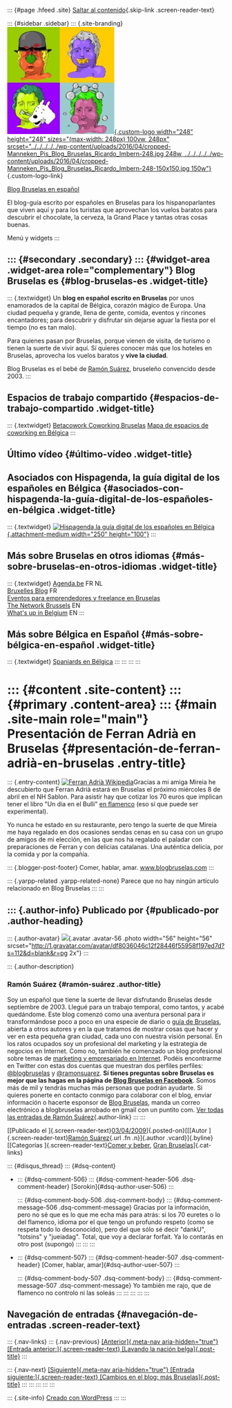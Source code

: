 ::: {#page .hfeed .site}
[Saltar al
contenido](../../../../../index.html?p=291#content){.skip-link
.screen-reader-text}

::: {#sidebar .sidebar}
::: {.site-branding}
[![](../../../../../wp-content/uploads/2016/04/cropped-Manneken_Pis_Blog_Bruselas_Ricardo_Imbern-248.jpg){.custom-logo
width="248" height="248" sizes="(max-width: 248px) 100vw, 248px"
srcset="../../../../../wp-content/uploads/2016/04/cropped-Manneken_Pis_Blog_Bruselas_Ricardo_Imbern-248.jpg 248w, ../../../../../wp-content/uploads/2016/04/cropped-Manneken_Pis_Blog_Bruselas_Ricardo_Imbern-248-150x150.jpg 150w"}](../../../../../index.html){.custom-logo-link}

[Blog Bruselas en español](../../../../../index.html)

El blog-guía escrito por españoles en Bruselas para los hispanoparlantes
que viven aquí y para los turistas que aprovechan los vuelos baratos
para descubrir el chocolate, la cerveza, la Grand Place y tantas otras
cosas buenas.

Menú y widgets
:::

::: {#secondary .secondary}
::: {#widget-area .widget-area role="complementary"}
Blog Bruselas es {#blog-bruselas-es .widget-title}
----------------

::: {.textwidget}
Un **blog en español escrito en Bruselas** por unos enamorados de la
capital de Bélgica, corazón mágico de Europa. Una ciudad pequeña y
grande, llena de gente, comida, eventos y rincones encantadores; para
descubrir y disfrutar sin dejarse aguar la fiesta por el tiempo (no es
tan malo).

Para quienes pasan por Bruselas, porque vienen de visita, de turismo o
tienen la suerte de vivir aquí. Sí quieres conocer más que los hoteles
en Bruselas, aprovecha los vuelos baratos y **vive la ciudad**.

Blog Bruselas es el bebé de [Ramón Suárez](http://www.ramonsuarez.com),
bruseleño convencido desde 2003.
:::

Espacios de trabajo compartido {#espacios-de-trabajo-compartido .widget-title}
------------------------------

::: {.textwidget}
[Betacowork Coworking Bruselas](http://www.betacowork.com) [Mapa de
espacios de coworking en Bélgica](http://coworkingbelgium.com)
:::

Último vídeo {#último-vídeo .widget-title}
------------

Asociados con Hispagenda, la guía digital de los españoles en Bélgica {#asociados-con-hispagenda-la-guía-digital-de-los-españoles-en-bélgica .widget-title}
---------------------------------------------------------------------

::: {.textwidget}
[![Hispagenda,la guía digital de los españoles en
Bélgica](../../../../../wp-content/uploads/2010/04/Hispagenda-250px.gif "Hispagenda, la guía digital de los españoles en Bélgica"){.attachment-medium
width="250" height="100"}](http://www.hispagenda.com)
:::

Más sobre Bruselas en otros idiomas {#más-sobre-bruselas-en-otros-idiomas .widget-title}
-----------------------------------

::: {.textwidget}
[Agenda.be](http://www.agenda.be) FR NL\
[Bruxelles Blog](http://www.bxlblog.be/) FR\
[Eventos para emprendedores y freelance en
Bruselas](http://www.betacowork.com/events/)\
[The Network
Brussels](http://groups.yahoo.com/group/TheNetworkBrussels/) EN\
[What\'s up in Belgium](http://www.whatsupin.be/) EN
:::

Más sobre Bélgica en Español {#más-sobre-bélgica-en-español .widget-title}
----------------------------

::: {.textwidget}
[Spaniards en Bélgica](http://www.spaniards.es/paises/belgica)
:::
:::
:::
:::

::: {#content .site-content}
::: {#primary .content-area}
::: {#main .site-main role="main"}
Presentación de Ferran Adrià en Bruselas {#presentación-de-ferran-adrià-en-bruselas .entry-title}
========================================

::: {.entry-content}
[![Ferran Adrià
Wikipedia](http://upload.wikimedia.org/wikipedia/commons/thumb/5/5a/Ferran_Adri%C3%A0.jpg/200px-Ferran_Adri%C3%A0.jpg)](http://upload.wikimedia.org/wikipedia/commons/thumb/5/5a/Ferran_Adri%C3%A0.jpg/200px-Ferran_Adri%C3%A0.jpg)Gracias
a mi amiga Mireia he descubierto que Ferran Adrià estará en Bruselas el
próximo miércoles 8 de abril en el NH Sablon. Para asistir hay que
cotizar los 70 euros que implican tener el libro "Un dia en el Bulli"
[en
flamenco](http://www.nieuws.be/nieuws/Ferran_Adria_geeft_one-man-show_in_Brussel_b251c0b9.aspx)
(eso sí que puede ser experimental).

Yo nunca he estado en su restaurante, pero tengo la suerte de que Mireia
me haya regalado en dos ocasiones sendas cenas en su casa con un grupo
de amigos de mi elección, en las que nos ha regalado el paladar con
preparaciones de Ferran y con delicias catalanas. Una auténtica delicia,
por la comida y por la compañía.

::: {.blogger-post-footer}
Comer, hablar, amar. www.blogbruselas.com
:::

::: {.yarpp-related .yarpp-related-none}
Parece que no hay ningún artículo relacionado en Blog Bruselas
:::
:::

::: {.author-info}
Publicado por {#publicado-por .author-heading}
-------------

::: {.author-avatar}
![](http://1.gravatar.com/avatar/df8036046c12f28446f55958f197ed7d?s=56&d=blank&r=pg){.avatar
.avatar-56 .photo width="56" height="56"
srcset="http://1.gravatar.com/avatar/df8036046c12f28446f55958f197ed7d?s=112&d=blank&r=pg 2x"}
:::

::: {.author-description}
### Ramón Suárez {#ramón-suárez .author-title}

Soy un español que tiene la suerte de llevar disfrutando Bruselas desde
septiembre de 2003. Llegué para un trabajo temporal, como tantos, y
acabé quedándome. Este blog comenzó como una aventura personal para ir
transformándose poco a poco en una especie de diario o [guía de
Bruselas](../../../../../index.html), abierta a otros autores y en la
que tratamos de mostrar cosas que hacer y ver en esta pequeña gran
ciudad, cada uno con nuestra visión personal. En los ratos ocupados soy
un profesional del marketing y la estrategia de negocios en Internet.
Como no, también he comenzado un blog profesional sobre temas de
[marketing y empresariado en Internet](http://ramonsuarez.com). Podéis
encontrarme en Twitter con estas dos cuentas que muestran dos perfiles
perfiles: [\@blogbruselas](http://twitter.com/blogbruselas) y
[\@ramonsuarez](http://twitter.com/ramonsuarez). **Sí tienes preguntas
sobre Bruselas es mejor que las hagas en la página de [Blog Bruselas en
Facebook](http://www.facebook.com/blogbruselas)**. Somos más de mil y
tendrás muchas más personas que podrán ayudarte. Si quieres ponerte en
contacto conmigo para colaborar con el blog, enviar información o
hacerte esponsor de [Blog Bruselas](../../../../../index.html), manda un
correo electrónico a blogbruselas arrobado en gmail con un puntito com.
[Ver todas las entradas de Ramón
Suárez](../../../../2010/04/30/index.html?author=2){.author-link}
:::
:::

[[Publicado el
]{.screen-reader-text}[03/04/2009](../../../../../index.html?p=291)]{.posted-on}[[[Autor
]{.screen-reader-text}[Ramón
Suárez](../../../../2010/04/30/index.html?author=2){.url .fn
.n}]{.author .vcard}]{.byline}[[Categorías ]{.screen-reader-text}[Comer
y beber](../../../../category/comer-y-beber/index.html), [Gran
Bruselas](../../../../category/gran-bruselas/index.html)]{.cat-links}

::: {#disqus_thread}
::: {#dsq-content}
-   ::: {#dsq-comment-506}
    ::: {#dsq-comment-header-506 .dsq-comment-header}
    [Sorokin]{#dsq-author-user-506}
    :::

    ::: {#dsq-comment-body-506 .dsq-comment-body}
    ::: {#dsq-comment-message-506 .dsq-comment-message}
    Gracias por la información, pero no sé que es lo que me echa más
    para atrás: si los 70 euretes o lo del flamenco, idioma por el que
    tengo un profundo respeto (como se respeta todo lo desconocido),
    pero del que sólo sé decir "dankU", "totsins" y "jueiadag". Total,
    que voy a declarar forfait. Ya lo contarás en otro post (supongo)
    :::
    :::
    :::

-   ::: {#dsq-comment-507}
    ::: {#dsq-comment-header-507 .dsq-comment-header}
    [Comer, hablar, amar]{#dsq-author-user-507}
    :::

    ::: {#dsq-comment-body-507 .dsq-comment-body}
    ::: {#dsq-comment-message-507 .dsq-comment-message}
    Yo también me rajo, que de flamenco no controlo ni las soleás
    :::
    :::
    :::
:::
:::

Navegación de entradas {#navegación-de-entradas .screen-reader-text}
----------------------

::: {.nav-links}
::: {.nav-previous}
[[Anterior]{.meta-nav aria-hidden="true"} [Entrada
anterior:]{.screen-reader-text} [Lavando la nación
belga]{.post-title}](../../../../../index.html?p=290)
:::

::: {.nav-next}
[[Siguiente]{.meta-nav aria-hidden="true"} [Entrada
siguiente:]{.screen-reader-text} [Cambios en el blog: más
Bruselas]{.post-title}](../../../../../index.html?p=292)
:::
:::
:::
:::
:::

::: {.site-info}
[Creado con WordPress](https://es.wordpress.org/)
:::
:::
